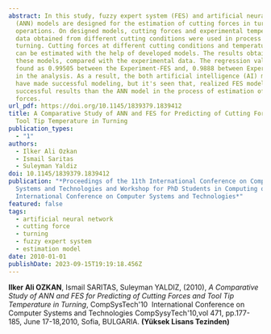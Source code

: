 ```yaml
---
abstract: In this study, fuzzy expert system (FES) and artificial neural network
  (ANN) models are designed for the estimation of cutting forces in turning
  operations. On designed models, cutting forces and experimental temperature
  data obtained from different cutting conditions were used in process of
  turning. Cutting forces at different cutting conditions and temperature values
  can be estimated with the help of developed models. The results obtained with
  these models, compared with the experimental data. The regression values were
  found as 0.99505 between the Experiment-FES and, 0.9888 between Experiment-ANN
  in the analysis. As a result, the both artificial intelligence (AI) methods
  have made successful modeling, but it's seen that, realized FES model has more
  successful results than the ANN model in the process of estimation of cutting
  forces.
url_pdf: https://doi.org/10.1145/1839379.1839412
title: A Comparative Study of ANN and FES for Predicting of Cutting Forces and
  Tool Tip Temperature in Turning
publication_types:
  - "1"
authors:
  - Ilker Ali Ozkan
  - Ismail Saritas
  - Suleyman Yaldiz
doi: 10.1145/1839379.1839412
publication: "*Proceedings of the 11th International Conference on Computer
  Systems and Technologies and Workshop for PhD Students in Computing on
  International Conference on Computer Systems and Technologies*"
featured: false
tags:
  - artificial neural network
  - cutting force
  - turning
  - fuzzy expert system
  - estimation model
date: 2010-01-01
publishDate: 2023-09-15T19:19:18.456Z
---
```

**Ilker Ali OZKAN**, Ismail SARITAS, Suleyman YALDIZ, (2010), *A Comparative Study of ANN and FES for Predicting of Cutting Forces and Tool Tip Temperature in Turning*, CompSysTech'10  International Conference on Computer Systems and Technologies CompSysyTech'10,vol 471, pp.177-185, June 17-18,2010, Sofia, BULGARIA. **(Yüksek Lisans Tezinden)**
